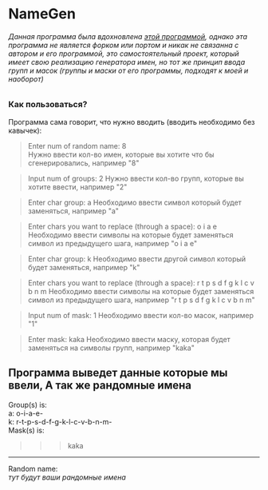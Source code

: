 # NameGen

###### Данная программа была вдохновлена [этой программой](https://github.com/yiotro/NiceNameGen), однако эта программа не является форком или портом и никак не связанна с автором и его программой, это самостоятельный проект, который имеет свою реализацию генератора имен, но тот же принцип ввода групп и масок (группы и маски от его программы, подходят к моей и наоборот)

### Как пользоваться?

Программа сама говорит, что нужно вводить (вводить необходимо без кавычек):

> Enter num of random name: 8  
Нужно ввести кол-во имен, которые вы хотите что бы сгенерировались, например "8"

> Input num of groups: 2
Нужно ввести кол-во групп, которые вы хотите ввести, например "2"

> Enter char group: a
Необходимо ввести символ который будет заменяться, например "a"

> Enter chars you want to replace (through a space): o i a e
Необходимо ввести символы на которые будет заменяться символ из предыдущего шага, например "o i a e"

> Enter char group: k
Необходимо ввести другой символ который будет заменяться, например "k"

> Enter chars you want to replace (through a space): r t p s d f g k l c v b n m
Необходимо ввести символы на которые будет заменяться символ из предыдущего шага, например "r t p s d f g k l c v b n m"

> Input num of mask: 1
Необходимо ввести кол-во масок, например "1"

> Enter mask: kaka
Необходимо ввести маску, которая будет заменяться на символы групп, например "kaka"

Программа выведет данные которые мы ввели, А так же рандомные имена
-------------  
Group(s) is:  
a: o-i-a-e-  
k: r-t-p-s-d-f-g-k-l-c-v-b-n-m-  
Mask(s) is:  
>>> kaka  
-------------  
Random name:   
*тут будут ваши рандомные имена*


